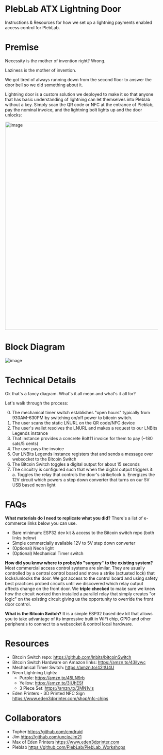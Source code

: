 # PlebLab ATX Lightning Door
Instructions &amp; Resources for how we set up a lightning payments enabled access control for PlebLab.

# Premise
Necessity is the mother of invention right? Wrong.

Laziness is the mother of invention.

We got tired of always running down from the second floor to answer the door bell so we did something about it.

Lightning door is a custom solution we deployed to make it so that anyone that has basic understanding of lightning can let themselves into Pleblab without a key. Simply scan the QR code or NFC at the entrance of Pleblab, pay the nominal invoice, and the lightning bolt lights up and the door unlocks:

<img width="684" alt="image" src="https://github.com/uncleJim21/PlebLabATXLightningDoor/assets/96802642/b15366a6-58fd-4885-b445-364ee378b512">

# Block Diagram
![image](https://github.com/uncleJim21/PlebLabATXLightningDoor/assets/96802642/671531d4-2971-41ff-9887-2c032ae8b094)

# Technical Details
Ok that's a fancy diagram. What's it all mean and what's it all for? 

Let's walk through the process:

0. The mechanical timer switch establishes "open hours" typically from 930AM-630PM by switching on/off power to bitcoin switch.
1. The user scans the static LNURL on the QR code/NFC device
2. The user's wallet resolves the LNURL and makes a request to our LNBits Legends instance
3. That instance provides a concrete Bolt11 invoice for them to pay (~180 sats/5 cents)
4. The user pays the invoice
5. Our LNBits Legends instance registers that and sends a message over websocket to the Bitcoin Switch
6. The Bitcoin Switch toggles a digital output for about 15 seconds
7. The circuitry is configured such that when the digital output triggers it:
  a. Toggles the relay that controls the door's strike/lock
  b. Energizes the 12V circuit which powers a step down converter that turns on our 5V USB based neon light


# FAQs

**What materials do I need to replicate what you did?**
There's a list of e-commerce links below you can use.
- Bare minimum: ESP32 dev kit & access to the Bitcoin switch repo (both links below)
- Simple commercially available 12V to 5V step down converter
- (Optional) Neon light
- (Optional) Mechanical Timer switch

**How did you know where to probe/do "surgery" to the existing system?**
Most commercial access control systems are similar. They are usually controlled by a central control board and move a strike (actuated lock) that locks/unlocks the door. We got access to the control board and using safety best practices probed circuits until we discovered which relay output affects change on the front door. We **triple checked** to make sure we knew how the circuit worked then installed a parallel relay that simply creates "or logic" on the existing circuit giving us the opportunity to override the front door control.

**What is the Bitcoin Switch?**
It is a simple ESP32 based dev kit that allows you to take advantage of its impressive built in WiFi chip, GPIO and other peripherals to connect to a websocket & control local hardware.


# Resources
- Bitcoin Switch repo: https://github.com/lnbits/bitcoinSwitch
- Bitcoin Switch Hardware on Amazon links: https://amzn.to/43ilywc
- Mechanical Timer Switch: https://amzn.to/42ltU4U
- Neon Lightning Lights:
  - Purple: https://amzn.to/45LN9rb
  - Yellow: https://amzn.to/3IUhESf
  - 3 Piece Set: https://amzn.to/3MN1vis
- Eden Printers - 3D Printed NFC Sign https://www.eden3dprinter.com/shop/nfc-chips

# Collaborators
- Topher https://github.com/cmdruid
- Jim https://github.com/uncleJim21
- Max of Eden Printers https://www.eden3dprinter.com
- Pleblab https://github.com/PlebLab/PlebLab_Workshops

